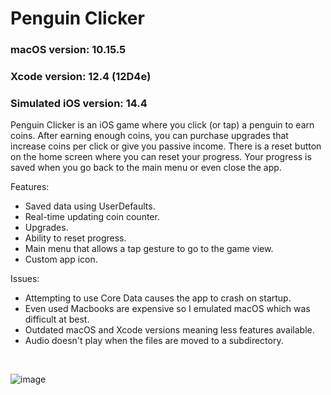 # Penguin Clicker
### macOS version: 10.15.5<br>
### Xcode version: 12.4 (12D4e)<br>
### Simulated iOS version: 14.4

Penguin Clicker is an iOS game where you click (or tap) a penguin to earn coins. After earning enough coins, you can purchase upgrades that increase coins per click or give you passive income. There is a reset button on the home screen where you can reset your progress. Your progress is saved when you go back to the main menu or even close the app.

Features:
- Saved data using UserDefaults.
- Real-time updating coin counter.
- Upgrades.
- Ability to reset progress.
- Main menu that allows a tap gesture to go to the game view.
- Custom app icon.

Issues: 
- Attempting to use Core Data causes the app to crash on startup.
- Even used Macbooks are expensive so I emulated macOS which was difficult at best.
- Outdated macOS and Xcode versions meaning less features available.
- Audio doesn't play when the files are moved to a subdirectory.
<br>

![image](https://github.com/rubbur/PenguinClicker/assets/33476040/c6730dbc-1efb-4768-b20d-b40526f86813)
